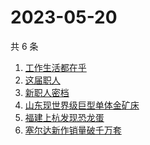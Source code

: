 # 2023-05-20

共 6 条

<!-- BEGIN -->
<!-- 最后更新时间 Sat May 20 2023 04:07:07 GMT+0800 (China Standard Time) -->

1. [工作生活都在乎](https://www.zhihu.com/search?q=%E5%B7%A5%E4%BD%9C%E7%94%9F%E6%B4%BB%E9%83%BD%E5%9C%A8%E4%B9%8E%20)
1. [这届职人](https://www.zhihu.com/search?q=%E8%BF%99%E5%B1%8A%E8%81%8C%E4%BA%BA%20)
1. [新职人密档](https://www.zhihu.com/search?q=%E6%96%B0%E8%81%8C%E4%BA%BA%E5%AF%86%E6%A1%A3)
1. [山东现世界级巨型单体金矿床](https://www.zhihu.com/search?q=%E5%B1%B1%E4%B8%9C%E7%8E%B0%E4%B8%96%E7%95%8C%E7%BA%A7%E5%B7%A8%E5%9E%8B%E5%8D%95%E4%BD%93%E9%87%91%E7%9F%BF%E5%BA%8A)
1. [福建上杭发现恐龙蛋](https://www.zhihu.com/search?q=%E7%A6%8F%E5%BB%BA%E4%B8%8A%E6%9D%AD%E5%8F%91%E7%8E%B0%E6%81%90%E9%BE%99%E8%9B%8B)
1. [塞尔达新作销量破千万套](https://www.zhihu.com/search?q=%E5%A1%9E%E5%B0%94%E8%BE%BE%E6%96%B0%E4%BD%9C%E9%94%80%E9%87%8F%E7%A0%B4%E5%8D%83%E4%B8%87%E5%A5%97)

<!-- END -->
